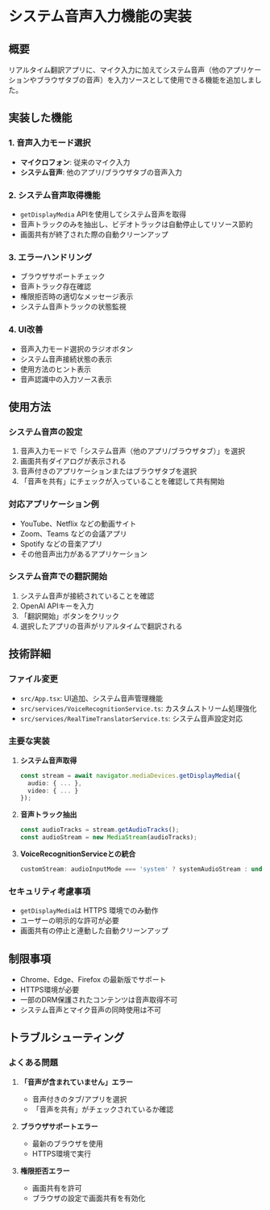 # システム音声入力機能の実装

## 概要
リアルタイム翻訳アプリに、マイク入力に加えてシステム音声（他のアプリケーションやブラウザタブの音声）を入力ソースとして使用できる機能を追加しました。

## 実装した機能

### 1. 音声入力モード選択
- **マイクロフォン**: 従来のマイク入力
- **システム音声**: 他のアプリ/ブラウザタブの音声入力

### 2. システム音声取得機能
- `getDisplayMedia` APIを使用してシステム音声を取得
- 音声トラックのみを抽出し、ビデオトラックは自動停止してリソース節約
- 画面共有が終了された際の自動クリーンアップ

### 3. エラーハンドリング
- ブラウザサポートチェック
- 音声トラック存在確認
- 権限拒否時の適切なメッセージ表示
- システム音声トラックの状態監視

### 4. UI改善
- 音声入力モード選択のラジオボタン
- システム音声接続状態の表示
- 使用方法のヒント表示
- 音声認識中の入力ソース表示

## 使用方法

### システム音声の設定
1. 音声入力モードで「システム音声（他のアプリ/ブラウザタブ）」を選択
2. 画面共有ダイアログが表示される
3. 音声付きのアプリケーションまたはブラウザタブを選択
4. 「音声を共有」にチェックが入っていることを確認して共有開始

### 対応アプリケーション例
- YouTube、Netflix などの動画サイト
- Zoom、Teams などの会議アプリ
- Spotify などの音楽アプリ
- その他音声出力があるアプリケーション

### システム音声での翻訳開始
1. システム音声が接続されていることを確認
2. OpenAI APIキーを入力
3. 「翻訳開始」ボタンをクリック
4. 選択したアプリの音声がリアルタイムで翻訳される

## 技術詳細

### ファイル変更
- `src/App.tsx`: UI追加、システム音声管理機能
- `src/services/VoiceRecognitionService.ts`: カスタムストリーム処理強化
- `src/services/RealTimeTranslatorService.ts`: システム音声設定対応

### 主要な実装
1. **システム音声取得**
   ```typescript
   const stream = await navigator.mediaDevices.getDisplayMedia({ 
     audio: { ... }, 
     video: { ... } 
   });
   ```

2. **音声トラック抽出**
   ```typescript
   const audioTracks = stream.getAudioTracks();
   const audioStream = new MediaStream(audioTracks);
   ```

3. **VoiceRecognitionServiceとの統合**
   ```typescript
   customStream: audioInputMode === 'system' ? systemAudioStream : undefined
   ```

### セキュリティ考慮事項
- `getDisplayMedia`は HTTPS 環境でのみ動作
- ユーザーの明示的な許可が必要
- 画面共有の停止と連動した自動クリーンアップ

## 制限事項
- Chrome、Edge、Firefox の最新版でサポート
- HTTPS環境が必要
- 一部のDRM保護されたコンテンツは音声取得不可
- システム音声とマイク音声の同時使用は不可

## トラブルシューティング

### よくある問題
1. **「音声が含まれていません」エラー**
   - 音声付きのタブ/アプリを選択
   - 「音声を共有」がチェックされているか確認

2. **ブラウザサポートエラー**
   - 最新のブラウザを使用
   - HTTPS環境で実行

3. **権限拒否エラー**
   - 画面共有を許可
   - ブラウザの設定で画面共有を有効化
